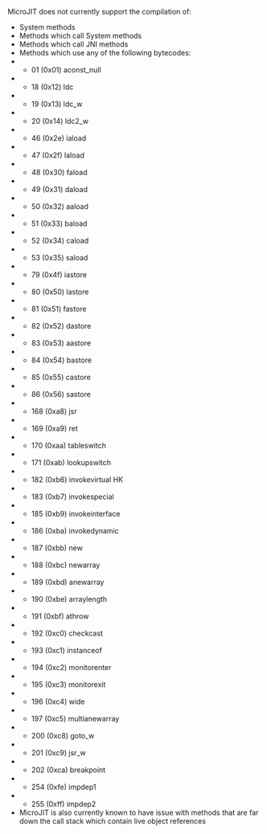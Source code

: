 <!--
Copyright (c) 2022, 2022 IBM Corp. and others

This program and the accompanying materials are made available under
the terms of the Eclipse Public License 2.0 which accompanies this
distribution and is available at https://www.eclipse.org/legal/epl-2.0/
or the Apache License, Version 2.0 which accompanies this distribution and
is available at https://www.apache.org/licenses/LICENSE-2.0.

This Source Code may also be made available under the following
Secondary Licenses when the conditions for such availability set
forth in the Eclipse Public License, v. 2.0 are satisfied: GNU
General Public License, version 2 with the GNU Classpath
Exception [1] and GNU General Public License, version 2 with the
OpenJDK Assembly Exception [2].

[1] https://www.gnu.org/software/classpath/license.html
[2] http://openjdk.java.net/legal/assembly-exception.html

SPDX-License-Identifier: EPL-2.0 OR Apache-2.0 OR GPL-2.0 WITH Classpath-exception-2.0 OR LicenseRef-GPL-2.0 WITH Assembly-exception
-->

MicroJIT does not currently support the compilation of:
- System methods
- Methods which call System methods
- Methods which call JNI methods
- Methods which use any of the following bytecodes:
- - 01 (0x01) aconst_null
- - 18 (0x12) ldc
- - 19 (0x13) ldc_w
- - 20 (0x14) ldc2_w
- - 46 (0x2e) iaload
- - 47 (0x2f) laload
- - 48 (0x30) faload
- - 49 (0x31) daload
- - 50 (0x32) aaload
- - 51 (0x33) baload
- - 52 (0x34) caload
- - 53 (0x35) saload
- - 79 (0x4f) iastore
- - 80 (0x50) lastore
- - 81 (0x51) fastore
- - 82 (0x52) dastore
- - 83 (0x53) aastore
- - 84 (0x54) bastore
- - 85 (0x55) castore
- - 86 (0x56) sastore
- - 168 (0xa8) jsr
- - 169 (0xa9) ret
- - 170 (0xaa) tableswitch
- - 171 (0xab) lookupswitch
- - 182 (0xb6) invokevirtual HK
- - 183 (0xb7) invokespecial
- - 185 (0xb9) invokeinterface
- - 186 (0xba) invokedynamic
- - 187 (0xbb) new
- - 188 (0xbc) newarray
- - 189 (0xbd) anewarray
- - 190 (0xbe) arraylength
- - 191 (0xbf) athrow
- - 192 (0xc0) checkcast
- - 193 (0xc1) instanceof
- - 194 (0xc2) monitorenter
- - 195 (0xc3) monitorexit
- - 196 (0xc4) wide
- - 197 (0xc5) multianewarray
- - 200 (0xc8) goto_w
- - 201 (0xc9) jsr_w
- - 202 (0xca) breakpoint
- - 254 (0xfe) impdep1
- - 255 (0xff) impdep2
- MicroJIT is also currently known to have issue with methods that are far down the call stack which contain live object references